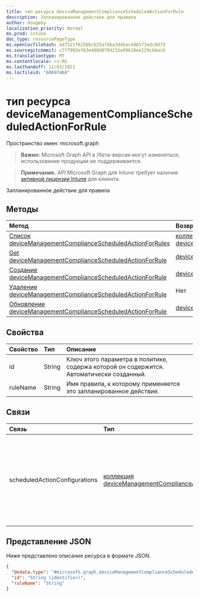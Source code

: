 ```yaml
---
title: тип ресурса deviceManagementComplianceScheduledActionForRule
description: Запланированное действие для правила
author: dougeby
localization_priority: Normal
ms.prod: intune
doc_type: resourcePageType
ms.openlocfilehash: ed7521f62566cb25a74ba3d4bacd46573edc8d79
ms.sourcegitcommit: c7ff992ef63e480d070421ba99b28ee129cb6acb
ms.translationtype: MT
ms.contentlocale: ru-RU
ms.lasthandoff: 11/03/2021
ms.locfileid: "60697468"
---
```

# <a name="devicemanagementcompliancescheduledactionforrule-resource-type"></a>тип ресурса deviceManagementComplianceScheduledActionForRule

Пространство имен: microsoft.graph

> **Важно:** Microsoft Graph API в /бета-версии могут изменяться; использование продукции не поддерживается.

> **Примечание.** API Microsoft Graph для Intune требует наличия [активной лицензии Intune](https://go.microsoft.com/fwlink/?linkid=839381) для клиента.

Запланированное действие для правила

## <a name="methods"></a>Методы
|Метод|Возвращаемый тип|Описание|
|:---|:---|:---|
|[Список deviceManagementComplianceScheduledActionForRules](../api/intune-deviceconfigv2-devicemanagementcompliancescheduledactionforrule-list.md)|[коллекция deviceManagementComplianceScheduledActionForRule](../resources/intune-deviceconfigv2-devicemanagementcompliancescheduledactionforrule.md)|Список свойств и связей [объектов deviceManagementComplianceScheduledActionForRule.](../resources/intune-deviceconfigv2-devicemanagementcompliancescheduledactionforrule.md)|
|[Get deviceManagementComplianceScheduledActionForRule](../api/intune-deviceconfigv2-devicemanagementcompliancescheduledactionforrule-get.md)|[deviceManagementComplianceScheduledActionForRule](../resources/intune-deviceconfigv2-devicemanagementcompliancescheduledactionforrule.md)|Чтение свойств и связей [объекта deviceManagementComplianceScheduledActionForRule.](../resources/intune-deviceconfigv2-devicemanagementcompliancescheduledactionforrule.md)|
|[Создание deviceManagementComplianceScheduledActionForRule](../api/intune-deviceconfigv2-devicemanagementcompliancescheduledactionforrule-create.md)|[deviceManagementComplianceScheduledActionForRule](../resources/intune-deviceconfigv2-devicemanagementcompliancescheduledactionforrule.md)|Создание нового [объекта deviceManagementComplianceScheduledActionForRule.](../resources/intune-deviceconfigv2-devicemanagementcompliancescheduledactionforrule.md)|
|[Удаление deviceManagementComplianceScheduledActionForRule](../api/intune-deviceconfigv2-devicemanagementcompliancescheduledactionforrule-delete.md)|Нет|Удаляет [устройствоManagementComplianceScheduledActionForRule](../resources/intune-deviceconfigv2-devicemanagementcompliancescheduledactionforrule.md).|
|[Обновление deviceManagementComplianceScheduledActionForRule](../api/intune-deviceconfigv2-devicemanagementcompliancescheduledactionforrule-update.md)|[deviceManagementComplianceScheduledActionForRule](../resources/intune-deviceconfigv2-devicemanagementcompliancescheduledactionforrule.md)|Обновление свойств объекта [deviceManagementComplianceScheduledActionForRule.](../resources/intune-deviceconfigv2-devicemanagementcompliancescheduledactionforrule.md)|

## <a name="properties"></a>Свойства
|Свойство|Тип|Описание|
|:---|:---|:---|
|id|String|Ключ этого параметра в политике, содержа которой он содержится. Автоматически созданный.|
|ruleName|String|Имя правила, к которому применяется это запланированное действие.|

## <a name="relationships"></a>Связи
|Связь|Тип|Описание|
|:---|:---|:---|
|scheduledActionConfigurations|[коллекция deviceManagementComplianceActionItem](../resources/intune-deviceconfigv2-devicemanagementcomplianceactionitem.md)|Список конфигураций запланированных действий для этой политики соответствия требованиям. Эта коллекция может содержать не более 100 элементов.|

## <a name="json-representation"></a>Представление JSON
Ниже представлено описание ресурса в формате JSON.
<!-- {
  "blockType": "resource",
  "keyProperty": "id",
  "@odata.type": "microsoft.graph.deviceManagementComplianceScheduledActionForRule"
}
-->
``` json
{
  "@odata.type": "#microsoft.graph.deviceManagementComplianceScheduledActionForRule",
  "id": "String (identifier)",
  "ruleName": "String"
}
```



